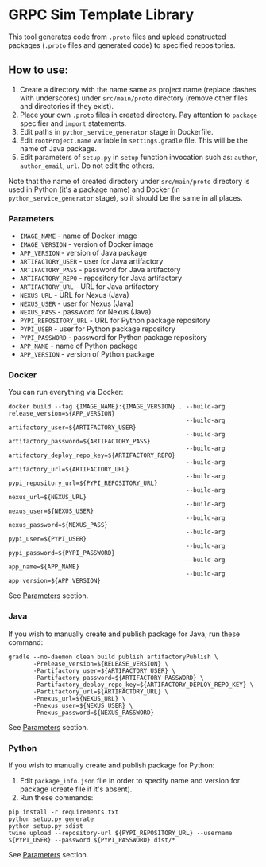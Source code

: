 # GRPC Sim Template Library

This tool generates code from `.proto` files and upload constructed packages (`.proto` files and generated code) to specified repositories.

## How to use:
1. Create a directory with the name same as project name (replace dashes with underscores) under `src/main/proto` directory (remove other files and directories if they exist).
2. Place your own `.proto` files in created directory. Pay attention to `package` specifier and `import` statements.
3. Edit paths in `python_service_generator` stage in Dockerfile.
4. Edit `rootProject.name` variable in `settings.gradle` file. This will be the name of Java package.
5. Edit parameters of `setup.py` in `setup` function invocation such as: `author`, `author_email`, `url`. Do not edit the others.

Note that the name of created directory under `src/main/proto` directory is used in Python (it's a package name) and Docker (in `python_service_generator` stage), so it should be the same in all places.

### Parameters
- `IMAGE_NAME` - name of Docker image
- `IMAGE_VERSION` - version of Docker image
- `APP_VERSION` - version of Java package
- `ARTIFACTORY_USER` - user for Java artifactory
- `ARTIFACTORY_PASS` - password for Java artifactory
- `ARTIFACTORY_REPO` - repository for Java artifactory
- `ARTIFACTORY_URL` - URL for Java artifactory
- `NEXUS_URL` - URL for Nexus (Java)
- `NEXUS_USER` - user for Nexus (Java)
- `NEXUS_PASS` - password for Nexus (Java)
- `PYPI_REPOSITORY_URL` - URL for Python package repository
- `PYPI_USER` - user for Python package repository
- `PYPI_PASSWORD` - password for Python package repository
- `APP_NAME` - name of Python package
- `APP_VERSION` - version of Python package

### Docker
You can run everything via Docker:
```
docker build --tag {IMAGE_NAME}:{IMAGE_VERSION} . --build-arg release_version=${APP_VERSION}
                                                  --build-arg artifactory_user=${ARTIFACTORY_USER}
                                                  --build-arg artifactory_password=${ARTIFACTORY_PASS}
                                                  --build-arg artifactory_deploy_repo_key=${ARTIFACTORY_REPO}
                                                  --build-arg artifactory_url=${ARTIFACTORY_URL}
                                                  --build-arg pypi_repository_url=${PYPI_REPOSITORY_URL}
                                                  --build-arg nexus_url=${NEXUS_URL}
                                                  --build-arg nexus_user=${NEXUS_USER}
                                                  --build-arg nexus_password=${NEXUS_PASS}
                                                  --build-arg pypi_user=${PYPI_USER}
                                                  --build-arg pypi_password=${PYPI_PASSWORD}
                                                  --build-arg app_name=${APP_NAME}
                                                  --build-arg app_version=${APP_VERSION}
```
See [Parameters](#parameters) section.

### Java
If you wish to manually create and publish package for Java, run these command:
``` 
gradle --no-daemon clean build publish artifactoryPublish \
       -Prelease_version=${RELEASE_VERSION} \
       -Partifactory_user=${ARTIFACTORY_USER} \
       -Partifactory_password=${ARTIFACTORY_PASSWORD} \
       -Partifactory_deploy_repo_key=${ARTIFACTORY_DEPLOY_REPO_KEY} \
       -Partifactory_url=${ARTIFACTORY_URL} \
       -Pnexus_url=${NEXUS_URL} \
       -Pnexus_user=${NEXUS_USER} \
       -Pnexus_password=${NEXUS_PASSWORD}
```
See [Parameters](#parameters) section.

### Python
If you wish to manually create and publish package for Python:
1. Edit `package_info.json` file in order to specify name and version for package (create file if it's absent).
2. Run these commands:
```
pip install -r requirements.txt
python setup.py generate
python setup.py sdist
twine upload --repository-url ${PYPI_REPOSITORY_URL} --username ${PYPI_USER} --password ${PYPI_PASSWORD} dist/*
```
See [Parameters](#parameters) section.
